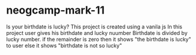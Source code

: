 # neogcamp-mark-11
Is your birthdate is lucky?
This project is created using a vanila js
In this project user gives his birthdate and lucky nuumber
Birthdate is divided by lucky number.
if the remainder is zero then it shows "the birthdate is lucky" to user else it shows "birthdate is not so lucky"
